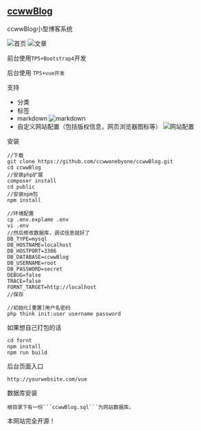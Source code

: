 [ccwwBlog](https://blog.haoijia.com/)
---
ccwwBlog小型博客系统


![首页](https://raw.githubusercontent.com/ccwwonebyone/ccwwBlog/master/public/about/home.png)
![文章](https://raw.githubusercontent.com/ccwwonebyone/ccwwBlog/master/public/about/article.png)

前台使用```TP5+Bootstrap4```开发

后台使用 ```TP5+vue开发```

支持
- 分类
- 标签
- markdown
![markdown](https://raw.githubusercontent.com/ccwwonebyone/ccwwBlog/master/public/about/markdown.png)
- 自定义网站配置（包括版权信息，网页浏览器图标等）
![网站配置](https://raw.githubusercontent.com/ccwwonebyone/ccwwBlog/master/public/about/company.png)

安装
```
//下载
git clone https://github.com/ccwwonebyone/ccwwBlog.git
cd ccwwBlog
//安装php扩展
composer install
cd public
//安装npm包
npm install

//环境配置
cp .env.explame .env
vi .env
//然后修改数据库，调试信息就好了
DB_TYPE=mysql
DB_HOSTNAME=localhost
DB_HOSTPORT=3306
DB_DATABASE=ccwwBlog
DB_USERNAME=root
DB_PASSWORD=secret
DEBUG=false
TRACE=false
FORNT_TARGET=http://localhost
//保存

//初始化[重置]用户名密码
php think init:user username password

```
如果想自己打包的话
```
cd fornt
npm install
npm run build
```
后台页面入口
```
http://yourwebsite.com/vue
```
数据库安装
```
根目录下有一份```ccwwBlog.sql```为网站数据库。
```
本网站完全开源！
